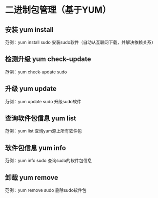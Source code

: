 # 二进制包管理（基于YUM）

## 安装 yum install 

范例：yum install sudo 安装sudo软件（自动从互联网下载，并解决依赖关系）

## 检测升级 yum check-update

范例：yum check-update sudo 

## 升级 yum update

范例：yum update sudo 升级sudo软件

## 查询软件包信息 yum list

范例：yum list 查询yum源上所有软件包 

## 软件包信息 yum info

范例：yum info sudo 查询sudo的软件包信息

## 卸载 yum remove 

范例：yum remove sudo 删除sudo软件包